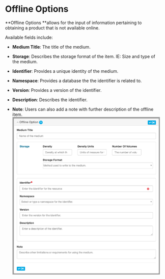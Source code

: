 # Offline Options

**Offline Options **allows for the input of information pertaining to obtaining a product that is not available online.

Available fields include:

* **Medium Title**: The title of the medium.

* **Storage**: Describes the storage format of the item. IE: Size and type of the medium.

* **Identifier**: Provides a unique identity of the medium.

* **Namespace**: Provides a database the the identifier is related to.

* **Version**: Provides a version of the identifier.

* **Description**: Describes the identifier.

* **Note**: Users can also add a note with further description of the offline item.  
  ![](/assets/offline_options.png)



